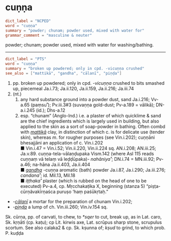 # cuṇṇa

``` toml
dict_label = "NCPED"
word = "cuṇṇa"
summary = "powder; chunam; powder used, mixed with water for"
grammar_comment = "masculine & neuter"
```

powder; chunam; powder used, mixed with water for washing/bathing.

--------------------

``` toml
dict_label = "PTS"
word = "cuṇṇa"
summary = "broken up powdered; only in cpd. -vicuṇṇa crushed"
see_also = ["mattikā", "gandha", "cālanī", "piṇḍa"]
```

1. pp. broken up powdered; only in cpd. *\-vicuṇṇa* crushed to bits smashed up, piecemeal Ja.i.73; Ja.ii.120, Ja.ii.159, Ja.ii.216; Ja.iii.74
2. (nt.)
   1. any hard substance ground into a powder dust, sand Ja.i.216; Vv\-a.65 (paṃsu˚); Pv.iii.3#3 (suvaṇṇa gold\-dust; Pv\-a.189 = vālikā); DN\-a.i.245 (id.); Dhs\-a.12
   2. esp. “chunam” (Anglo\-Ind.) i.e. a plaster of which quicklime & sand are the chief ingredients which is largely used in building, but also applied to the skin as a sort of soap\-powder in bathing. Often combd with *[mattikā](mattikā.md)* clay, in distinction of which c. is for delicate use (tender skin), whereas *m*. for rougher purposes (see Vin.i.202); cuṇṇāni bhesajjāni an application of c. Vin.i.202  
      ■ Vin.i.47 = Vin.i.52; Vin.ii.220, Vin.ii.224 sq. AN.i.208; AN.iii.25; Ja.v.89. cuṇṇa\-tela\-vālaṇḍupaka Vism.142 (where Asl 115 reads cuṇṇaṃ vā telaṃ vā leḍḍūpaka)\- *nahāniya˚*; DN.i.74 = MN.iii.92; Pv\-a.46; na\-hāna Ja.ii.403, Ja.ii.404  
      ■ *[gandha](gandha.md)* \-cuṇṇa aromatic (bath) powder Ja.i.87, Ja.i.290; Ja.iii.276; *candana˚*; id. Mil.13, Mil.18  
      ■ *iṭṭhaka˚* plaster (which is rubbed on the head of one to be executed) Pv\-a.4, cp. Mṛcchakaṭika X, beginning (stanza 5) “piṣṭa\-cūrṇâvakīrṇaśca puruṣo ‘haṃ paśūkṛtaḥ.”

* *\-[cālanī](cālanī.md)* a mortar for the preparation of chunam Vin.i.202;
* *\-[piṇḍa](piṇḍa.md)* a lump of ch. Vin.iii.260; Vin.iv.154 sq.

Sk. cūrṇa, pp. of carvati, to chew, to *\*sqer* to cut, break up, as in Lat. caro, Sk. kṛṇāti (cp. kaṭu); cp Lit. kirwis axe, Lat. scrūpus sharp stone, scrupulus scortum. See also calaka2 & cp. Sk. kṣunna of; *kṣud* to grind, to which prob. P. kuḍḍa


